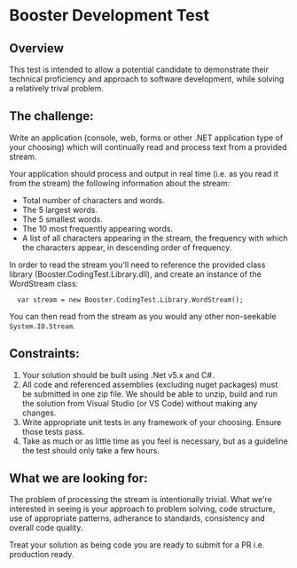 ﻿# Booster Development Test

## Overview
This test is intended to allow a potential candidate to demonstrate their technical proficiency and approach to software development, while solving a relatively trival problem. 

## The challenge:
Write an application (console, web, forms or other .NET application type of your choosing) which will continually read and process text from a provided stream. 

Your application should process and output in real time (i.e. as you read it from the stream) the following information about the stream: 
* Total number of characters and words.
* The 5 largest words.
* The 5 smallest words.
* The 10 most frequently appearing words.
* A list of all characters appearing in the stream, the frequency with which the characters appear, in descending order of frequency. 

In order to read the stream you'll need to reference the provided class library (Booster.CodingTest.Library.dll), and create an instance of the WordStream class:

      var stream = new Booster.CodingTest.Library.WordStream();

You can then read from the stream as you would any other non-seekable `System.IO.Stream`. 

## Constraints:
1. Your solution should be built using .Net v5.x and C#.
2. All code and referenced assemblies (excluding nuget packages) must be submitted in one zip file. We should be able to unzip, build and run the solution from Visual Studio (or VS Code) without making any changes.
3. Write appropriate unit tests in any framework of your choosing. Ensure those tests pass.
4. Take as much or as little time as you feel is necessary, but as a guideline the test should only take a few hours. 

## What we are looking for:
The problem of processing the stream is intentionally trivial. What we're interested in seeing is your approach to problem solving, code structure, use of appropriate patterns, adherance to standards, consistency and overall code quality. 

Treat your solution as being code you are ready to submit for a PR i.e. production ready.